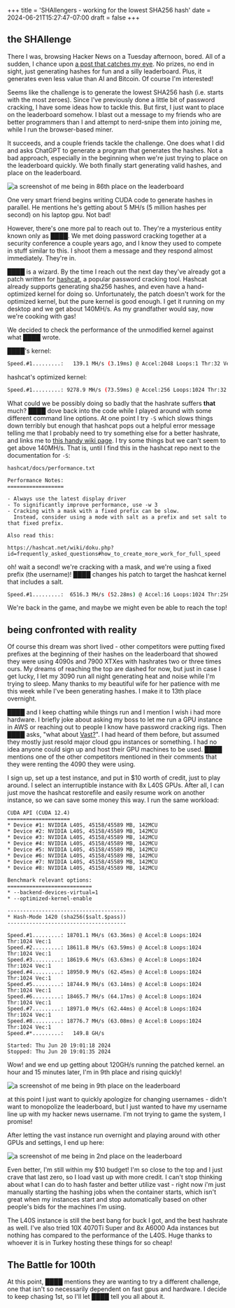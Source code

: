 +++
title = 'SHAllengers - working for the lowest SHA256 hash'
date = 2024-06-21T15:27:47-07:00
draft = false
+++
## the SHAllenge
There I was, browsing Hacker News on a Tuesday afternoon, bored. All of a sudden, I chance upon [a post that catches my eye](https://news.ycombinator.com/item?id=40683564). No prizes, no end in sight, just generating hashes for fun and a silly leaderboard. Plus, it generates even less value than AI and Bitcoin. Of course I'm interested!

Seems like the challenge is to generate the lowest SHA256 hash (i.e. starts with the most zeroes). Since I've previously done a little bit of password cracking, I have some ideas how to tackle this. But first, I just want to place on the leaderboard somehow. I blast out a message to my friends who are better programmers than I and attempt to nerd-snipe them into joining me, while I run the browser-based miner.

It succeeds, and a couple friends tackle the challenge. One does what I did and asks ChatGPT to generate a program that generates the hashes. Not a bad approach, especially in the beginning when we're just trying to place on the leaderboard quickly. We both finally start generating valid hashes, and place on the leaderboard.

![a screenshot of me being in 86th place on the leaderboard](/images/posts/shallenge/86th.jpg)

One very smart friend begins writing CUDA code to generate hashes in parallel. He mentions he's getting about 5 MH/s (5 million hashes per second) on his laptop gpu. Not bad!

However, there's one more pal to reach out to. They're a mysterious entity known only as ████. We met doing password cracking together at a security conference a couple years ago, and I know they used to compete in stuff similar to this. I shoot them a message and they respond almost immediately. They're in.

████ is a wizard. By the time I reach out the next day they've already got a patch written for [hashcat](https://hashcat.net/hashcat/), a popular password cracking tool. Hashcat already supports generating sha256 hashes, and even have a hand-optimized kernel for doing so. Unfortunately, the patch doesn't work for the optimized kernel, but the pure kernel is good enough. I get it running on my desktop and we get about 140MH/s. As my grandfather would say, now we're cooking with gas!

 We decided to check the performance of the unmodified kernel against what ████ wrote. 

████'s kernel:
 ```bash
 Speed.#1.........:   139.1 MH/s (3.19ms) @ Accel:2048 Loops:1 Thr:32 Vec:1
```

hashcat's optimized kernel:
 ```bash
 Speed.#1.........: 9278.9 MH/s (73.59ms) @ Accel:256 Loops:1024 Thr:32 Vec:1
```

What could we be possibly doing so badly that the hashrate suffers **that** much? ████ dove back into the code while I played around with some different command line options. At one point I try `-S` which slows things down terribly but enough that hashcat pops out a helpful error message telling me that I probably need to try something else for a better hashrate, and links me to [this handy wiki page](https://hashcat.net/wiki/doku.php?id=frequently_asked_questions#how_to_create_more_work_for_full_speed). I try some things but we can't seem to get above 140MH/s. That is, until I find this in the hashcat repo next to the documentation for `-S`:

`hashcat/docs/performance.txt`
```
Performance Notes:
==================

- Always use the latest display driver
- To significantly improve performance, use -w 3
- Cracking with a mask with a fixed prefix can be slow.
  Instead, consider using a mode with salt as a prefix and set salt to that fixed prefix.

Also read this:

https://hashcat.net/wiki/doku.php?id=frequently_asked_questions#how_to_create_more_work_for_full_speed
```

oh! wait a second! we're cracking with a mask, and we're using a fixed prefix (the username)! ████ changes his patch to target the hashcat kernel that includes a salt.

```bash
Speed.#1.........:  6516.3 MH/s (52.28ms) @ Accel:16 Loops:1024 Thr:256 Vec:1
```

We're back in the game, and maybe we might even be able to reach the top!

## being confronted with reality

Of course this dream was short lived - other competitors were putting fixed prefixes at the beginning of their hashes on the leaderboard that showed they were using 4090s and 7900 XTXes with hashrates two or three times ours. My dreams of reaching the top are dashed for now, but just in case I get lucky, I let my 3090 run all night generating heat and noise while I'm trying to sleep. Many thanks to my beautiful wife for her patience with me this week while I've been generating hashes. I make it to 13th place overnight.

████ and I keep chatting while things run and I mention I wish i had more hardware. I briefly joke about asking my boss to let me run a GPU instance in AWS or reaching out to people I know have password cracking rigs. Then ████ asks, "what about [Vast?](https://vast.ai/)". I had heard of them before, but assumed they mostly just resold major cloud gpu instances or something. I had no idea anyone could sign up and host their GPU machines to be used. ████ mentions one of the other competitors mentioned in their comments that they were renting the 4090 they were using.

I sign up, set up a test instance, and put in $10 worth of credit, just to play around. I select an interruptible instance with 8x L40S GPUs. After all, I can just move the hashcat restorefile and easily resume work on another instance, so we can save some money this way. I run the same workload:

```
CUDA API (CUDA 12.4)
====================
* Device #1: NVIDIA L40S, 45158/45589 MB, 142MCU
* Device #2: NVIDIA L40S, 45158/45589 MB, 142MCU
* Device #3: NVIDIA L40S, 45158/45589 MB, 142MCU
* Device #4: NVIDIA L40S, 45158/45589 MB, 142MCU
* Device #5: NVIDIA L40S, 45158/45589 MB, 142MCU
* Device #6: NVIDIA L40S, 45158/45589 MB, 142MCU
* Device #7: NVIDIA L40S, 45158/45589 MB, 142MCU
* Device #8: NVIDIA L40S, 45158/45589 MB, 142MCU

Benchmark relevant options:
===========================
* --backend-devices-virtual=1
* --optimized-kernel-enable

--------------------------------------
* Hash-Mode 1420 (sha256($salt.$pass))
--------------------------------------

Speed.#1.........: 18701.1 MH/s (63.36ms) @ Accel:8 Loops:1024 Thr:1024 Vec:1
Speed.#2.........: 18611.8 MH/s (63.59ms) @ Accel:8 Loops:1024 Thr:1024 Vec:1
Speed.#3.........: 18619.6 MH/s (63.63ms) @ Accel:8 Loops:1024 Thr:1024 Vec:1
Speed.#4.........: 18950.9 MH/s (62.45ms) @ Accel:8 Loops:1024 Thr:1024 Vec:1
Speed.#5.........: 18744.9 MH/s (63.14ms) @ Accel:8 Loops:1024 Thr:1024 Vec:1
Speed.#6.........: 18465.7 MH/s (64.17ms) @ Accel:8 Loops:1024 Thr:1024 Vec:1
Speed.#7.........: 18971.0 MH/s (62.44ms) @ Accel:8 Loops:1024 Thr:1024 Vec:1
Speed.#8.........: 18776.7 MH/s (63.08ms) @ Accel:8 Loops:1024 Thr:1024 Vec:1
Speed.#*.........:   149.8 GH/s

Started: Thu Jun 20 19:01:18 2024
Stopped: Thu Jun 20 19:01:35 2024
```

Wow! and we end up getting about 120GH/s running the patched kernel. an hour and 15 minutes later, I'm in 9th place and rising quickly!

![a screenshot of me being in 9th place on the leaderboard](/images/posts/shallenge/9th.jpg)

at this point I just want to quickly apologize for changing usernames - didn't want to monopolize the leaderboard, but I just wanted to have my username line up with my hacker news username. I'm not trying to game the system, I promise!

After letting the vast instance run overnight and playing around with other GPUs and settings, I end up here:

![a screenshot of me being in 2nd place on the leaderboard](/images/posts/shallenge/2nd.png)

Even better, I'm still within my $10 budget! I'm so close to the top and I just crave that last zero, so I load vast up with more credit. I can't stop thinking about what I can do to hash faster and better utilize vast - right now i'm just manually starting the hashing jobs when the container starts, which isn't great when my instances start and stop automatically based on other people's bids for the machines I'm using.

The L40S instance is still the best bang for buck I got, and the best hashrate as well. I've also tried 10X 4070Ti Super and 8x A6000 Ada instances but nothing has compared to the performance of the L40S. Huge thanks to whoever it is in Turkey hosting these things for so cheap!

## The Battle for 100th

At this point, ████ mentions they are wanting to try a different challenge, one that isn't so necessarily dependent on fast gpus and hardware. I decide to keep chasing 1st, so I'll let ████ tell you all about it. 

